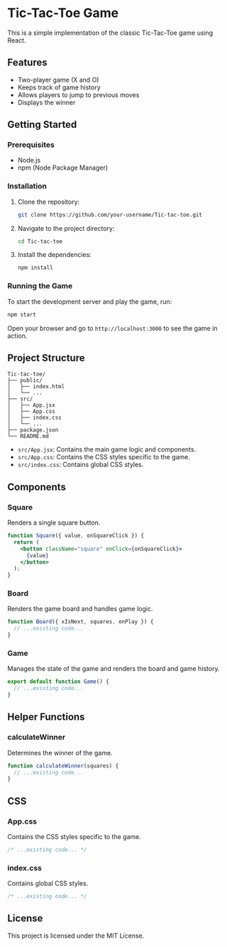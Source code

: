 # Tic-Tac-Toe Game

This is a simple implementation of the classic Tic-Tac-Toe game using React.

## Features

- Two-player game (X and O)
- Keeps track of game history
- Allows players to jump to previous moves
- Displays the winner

## Getting Started

### Prerequisites

- Node.js
- npm (Node Package Manager)

### Installation

1. Clone the repository:
   ```bash
   git clone https://github.com/your-username/Tic-tac-toe.git
   ```
2. Navigate to the project directory:
   ```bash
   cd Tic-tac-toe
   ```
3. Install the dependencies:
   ```bash
   npm install
   ```

### Running the Game

To start the development server and play the game, run:
```bash
npm start
```
Open your browser and go to `http://localhost:3000` to see the game in action.

## Project Structure

```
Tic-tac-toe/
├── public/
│   ├── index.html
│   └── ...
├── src/
│   ├── App.jsx
│   ├── App.css
│   ├── index.css
│   └── ...
├── package.json
└── README.md
```

- `src/App.jsx`: Contains the main game logic and components.
- `src/App.css`: Contains the CSS styles specific to the game.
- `src/index.css`: Contains global CSS styles.

## Components

### Square

Renders a single square button.

```jsx
function Square({ value, onSquareClick }) {
  return (
    <button className="square" onClick={onSquareClick}>
      {value}
    </button>
  );
}
```

### Board

Renders the game board and handles game logic.

```jsx
function Board({ xIsNext, squares, onPlay }) {
  // ...existing code...
}
```

### Game

Manages the state of the game and renders the board and game history.

```jsx
export default function Game() {
  // ...existing code...
}
```

## Helper Functions

### calculateWinner

Determines the winner of the game.

```jsx
function calculateWinner(squares) {
  // ...existing code...
}
```

## CSS

### App.css

Contains the CSS styles specific to the game.

```css
/* ...existing code... */
```

### index.css

Contains global CSS styles.

```css
/* ...existing code... */
```

## License

This project is licensed under the MIT License.
